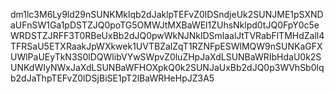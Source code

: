 dm1lc3M6Ly9ld29nSUNKMklqb2dJaklpTEFvZ0lDSndjeUk2SUNJME1pSXNDaUFnSW1Ga1pDSTZJQ0poTG5OMWJtMXBaWEl1ZUhsNklpd0tJQ0FpY0c5eWRDSTZJRFF3T0RBeUxBb2dJQ0pwWkNJNklDSmlaalJtTVRabFlTMHdZall4TFRSaU5ETXRaakJpWXkwek1UVTBZalZqT1RZNFpESWlMQW9nSUNKaGFXUWlPaUEyTkN3S0lDQWlibVYwSWpvZ0luZHpJaXdLSUNBaWRIbHdaU0k2SUNKdWIyNWxJaXdLSUNBaWFHOXpkQ0k2SUNJaUxBb2dJQ0p3WVhSb0lqb2dJaThpTEFvZ0lDSjBiSE1pT2lBaWRHeHpJZ3A5
